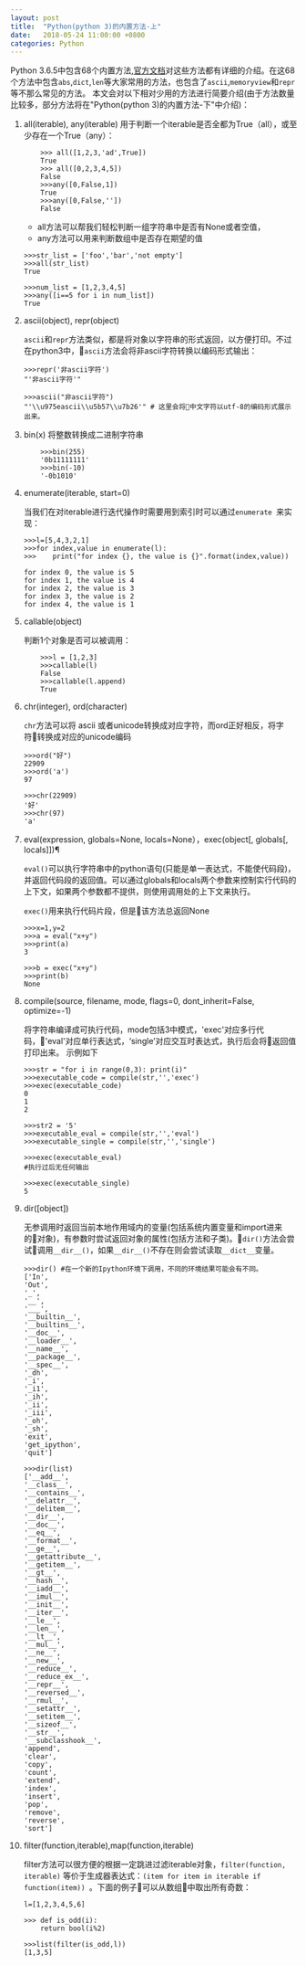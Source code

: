 ```yaml
---
layout: post
title:  "Python(python 3)的内置方法-上"
date:   2018-05-24 11:00:00 +0800
categories: Python
---
```


Python 3.6.5中包含68个内置方法,[官方文档](https://docs.python.org/3/library/functions.html)对这些方法都有详细的介绍。在这68个方法中包含`abs`,`dict`,`len`等大家常用的方法，也包含了`ascii`,`memoryview`和`repr`等不那么常见的方法。 本文会对以下相对少用的方法进行简要介绍(由于方法数量比较多，部分方法将在"Python(python 3)的内置方法-下"中介绍)：

1. all(iterable), any(iterable)
    用于判断一个iterable是否全都为True（all），或至少存在一个True（any）：
    ```
        >>> all([1,2,3,'ad',True])
        True
        >>> all([0,2,3,4,5])
        False
        >>>any([0,False,1])
        True
        >>>any([0,False,''])
        False
    ```
    - all方法可以帮我们轻松判断一组字符串中是否有None或者空值，
    - any方法可以用来判断数组中是否存在期望的值

    ```
    >>>str_list = ['foo','bar','not empty']
    >>>all(str_list)
    True

    >>>num_list = [1,2,3,4,5]
    >>>any([i==5 for i in num_list])
    True
    ```


2. ascii(object), repr(object)

    `ascii`和`repr`方法类似，都是将对象以字符串的形式返回，以方便打印。不过在python3中，`ascii`方法会将非ascii字符转换以编码形式输出：

    ```
    >>>repr('非ascii字符')
    "'非ascii字符'"

    >>>ascii("非ascii字符")
    "'\\u975eascii\\u5b57\\u7b26'" # 这里会将中文字符以utf-8的编码形式展示出来。
    ```

3. bin(x)
    将整数转换成二进制字符串
    ```
        >>>bin(255)
        '0b11111111'
        >>>bin(-10)
        '-0b1010'
    ```

4. enumerate(iterable, start=0)

    当我们在对iterable进行迭代操作时需要用到索引时可以通过`enumerate `来实现：

    ```
    >>>l=[5,4,3,2,1]
    >>>for index,value in enumerate(l):
    >>>    print("for index {}, the value is {}".format(index,value))

    for index 0, the value is 5
    for index 1, the value is 4
    for index 2, the value is 3
    for index 3, the value is 2
    for index 4, the value is 1
    ```

5. callable(object)

    判断1个对象是否可以被调用：
    ```
        >>>l = [1,2,3]
        >>>callable(l)
        False
        >>>callable(l.append)
        True
    ```

6. chr(integer), ord(character)

    `chr`方法可以将 ascii 或者unicode转换成对应字符，而ord正好相反，将字符转换成对应的unicode编码

    ```
    >>>ord("好")
    22909
    >>>ord('a')
    97

    >>>chr(22909)
    '好'
    >>>chr(97)
    'a'
    ```

7. eval(expression, globals=None, locals=None），exec(object[, globals[, locals]])¶

    `eval()`可以执行字符串中的python语句(只能是单一表达式，不能使代码段)，并返回代码段的返回值。可以通过globals和locals两个参数来控制实行代码的上下文，如果两个参数都不提供，则使用调用处的上下文来执行。

    `exec()`用来执行代码片段，但是该方法总返回None

    ```
    >>>x=1,y=2
    >>>a = eval("x+y")
    >>>print(a)
    3

    >>>b = exec("x+y")
    >>>print(b)
    None
    ```

8. compile(source, filename, mode, flags=0, dont_inherit=False, optimize=-1)

    将字符串编译成可执行代码，mode包括3中模式，'exec'对应多行代码，'eval'对应单行表达式，‘single’对应交互时表达式，执行后会将返回值打印出来。
    示例如下
    ```
    >>>str = "for i in range(0,3): print(i)" 
    >>>executable_code = compile(str,'','exec')
    >>>exec(executable_code)
    0
    1
    2

    >>>str2 = '5'
    >>>executable_eval = compile(str,'','eval')
    >>>executable_single = compile(str,'','single')

    >>>exec(executable_eval)
    #执行过后无任何输出

    >>>exec(executable_single)
    5
    ```
			

9. dir([object])

    无参调用时返回当前本地作用域内的变量(包括系统内置变量和import进来的对象)，有参数时尝试返回对象的属性(包括方法和子类)。`dir()`方法会尝试调用`__dir__()`，如果`__dir__()`不存在则会尝试读取`__dict__`变量。

    ```
    >>>dir() #在一个新的Ipython环境下调用，不同的环境结果可能会有不同。
    ['In',
    'Out',
    '_',
    '__',
    '___',
    '__builtin__',
    '__builtins__',
    '__doc__',
    '__loader__',
    '__name__',
    '__package__',
    '__spec__',
    '_dh',
    '_i',
    '_i1',
    '_ih',
    '_ii',
    '_iii',
    '_oh',
    '_sh',
    'exit',
    'get_ipython',
    'quit']

    >>>dir(list)
    ['__add__',
    '__class__',
    '__contains__',
    '__delattr__',
    '__delitem__',
    '__dir__',
    '__doc__',
    '__eq__',
    '__format__',
    '__ge__',
    '__getattribute__',
    '__getitem__',
    '__gt__',
    '__hash__',
    '__iadd__',
    '__imul__',
    '__init__',
    '__iter__',
    '__le__',
    '__len__',
    '__lt__',
    '__mul__',
    '__ne__',
    '__new__',
    '__reduce__',
    '__reduce_ex__',
    '__repr__',
    '__reversed__',
    '__rmul__',
    '__setattr__',
    '__setitem__',
    '__sizeof__',
    '__str__',
    '__subclasshook__',
    'append',
    'clear',
    'copy',
    'count',
    'extend',
    'index',
    'insert',
    'pop',
    'remove',
    'reverse',
    'sort']
    ```



10. filter(function,iterable),map(function,iterable)
    
    filter方法可以很方便的根据一定跳进过滤iterable对象，`filter(function, iterable)` 等价于生成器表达式：`(item for item in iterable if function(item)) `。下面的例子可以从数组中取出所有奇数：

    ```
    l=[1,2,3,4,5,6]

    >>> def is_odd(i):
        return bool(i%2)

    >>>list(filter(is_odd,l))
    [1,3,5]
    ```


